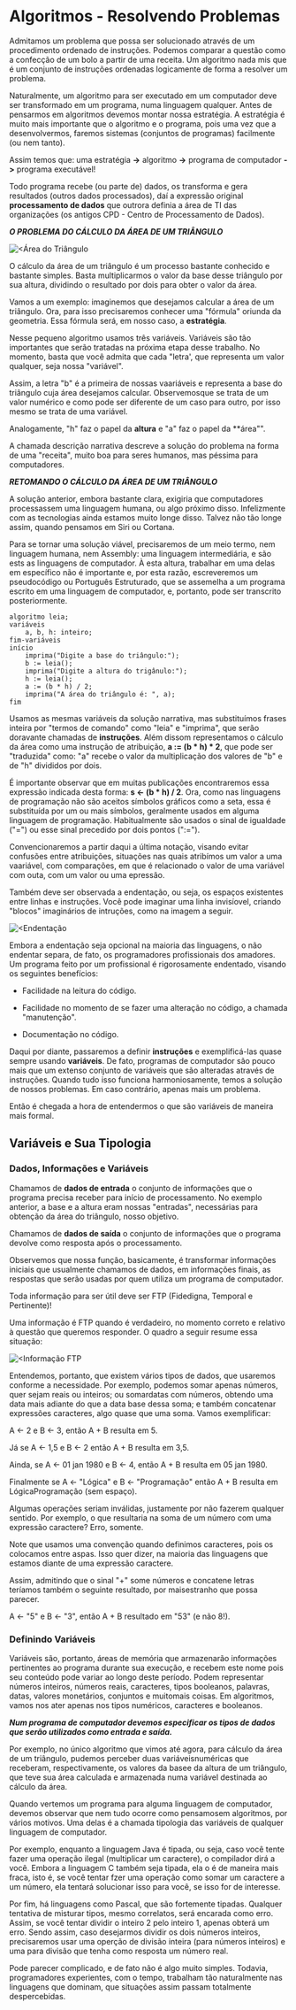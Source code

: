 # Algoritmos - Resolvendo Problemas

Admitamos um problema que possa ser solucionado através de um procedimento ordenado de instruções. Podemos comparar a questão como a confecção de um bolo a partir de uma receita. Um algoritmo nada mis que é um conjunto de instruções ordenadas logicamente de forma a resolver um problema.

Naturalmente, um algoritmo para ser executado em um computador deve ser transformado em um programa, numa linguagem qualquer. Antes de pensarmos em algoritmos devemos montar nossa estratégia. A estratégia é muito mais importante que o algoritmo e o programa, pois uma vez que a desenvolvermos, faremos sistemas (conjuntos de programas) facilmente (ou nem tanto).

Assim temos que: uma estratégia **->** algoritmo **->** programa de computador **->** programa executável!

Todo programa recebe (ou parte de) dados, os transforma e gera resultados (outros dados processados), daí a expressão original **processamento de dados** que outrora definia a área de TI das organizações (os antigos CPD - Centro de Processamento de Dados).

***O PROBLEMA DO CÁLCULO DA ÁREA DE UM TRIÂNGULO***

![<Área do Triângulo](<on-image-algoritimo1.jpg>)

O cálculo da área de um triângulo é um processo bastante conhecido e bastante simples. Basta multiplicarmos o valor da base desse triângulo por sua altura, dividindo o resultado por dois para obter o valor da área.

Vamos a um exemplo: imaginemos que desejamos calcular a área de um triângulo. Ora, para isso precisaremos conhecer uma "fórmula" oriunda da geometria. Essa fórmula será, em nosso caso, a **estratégia**.

Nesse pequeno algoritmo usamos três variáveis. Variáveis são tão importantes que serão tratadas na próxima etapa desse trabalho. No momento, basta que você admita que cada "letra', que representa um valor qualquer, seja nossa "variável".

Assim, a letra "b" é a primeira de nossas vaariáveis e representa a base do triângulo cuja área desejamos calcular. Observemosque se trata de um valor numérico e como pode ser diferente de um caso para outro, por isso mesmo se trata de uma variável.

Analogamente, "h" faz o papel da **altura** e "a" faz o papel da **área"".

A chamada descrição narrativa descreve a solução do problema na forma de uma "receita", muito boa para seres humanos, mas péssima para computadores.

***RETOMANDO O CÁLCULO DA ÁREA DE UM TRIÂNGULO***

A solução anterior, embora bastante clara, exigiria que computadores processassem uma linguagem humana, ou algo próximo disso. Infelizmente com as tecnologias ainda estamos muito longe disso. Talvez não tão longe assim, quando pensamos em Siri ou Cortana.

Para se tornar uma solução viável, precisaremos de um meio termo, nem linguagem humana, nem Assembly: uma linguagem intermediária, e são ests as linguagens de computador. À esta altura, trabalhar em uma delas em específico não é importante e, por esta razão, escreveremos um pseudocódigo ou Português Estruturado, que se assemelha a um programa escrito em uma linguagem de computador, e, portanto, pode ser transcrito posteriormente.

```
algoritmo leia;
variáveis
    a, b, h: inteiro;
fim-variáveis
início
    imprima("Digite a base do triângulo:");
    b := leia();
    imprima("Digite a altura do trigânulo:");
    h := leia();
    a := (b * h) / 2;
    imprima("A área do triângulo é: ", a);
fim
```

Usamos as mesmas variáveis da solução narrativa, mas substituímos frases inteira por "termos de comando" como "leia" e "imprima", que serão doravante chamadas de **instruções**. Além dissom representamos o cálculo da área como uma instrução de atribuição, **a := (b * h) * 2**, que pode ser "traduzida" como: "a" recebe o valor da multiplicação dos valores de "b" e de "h" divididos por dois.

É importante observar que em muitas publicações encontraremos essa expressão indicada desta forma: **s ← (b * h) / 2**. Ora, como nas linguagens de programação não são aceitos símbolos gráficos como a seta, essa é substituída por um ou mais símbolos, geralmente usados em alguma linguagem de programação. Habitualmente são usados o sinal de igualdade ("=") ou esse sinal precedido por dois pontos (":=").

Convencionaremos a partir daqui a última notação, visando evitar confusões entre atribuições, situações nas quais atribímos um valor a uma vaariável, com comparações, em que é relacionado o valor de uma variável com outa, com um valor ou uma epressão.

Também deve ser observada a endentação, ou seja, os espaços existentes entre linhas e instruções. Você pode imaginar uma linha invisíovel, criando "blocos" imaginários de intruções, como na imagem a seguir.

![<Endentação](<./on-image-exemplo-algoritimos.jpg>)

Embora a endentação seja opcional na maioria das linguagens, o não endentar separa, de fato, os programadores profissionais dos amadores. Um programa feito por um profissional é rigorosamente endentado, visando os seguintes benefícios:

* Facilidade na leitura do código.

* Facilidade no momento de se fazer uma alteração no código, a chamada "manutenção".

* Documentação no código.

Daqui por diante, passaremos a definir **instruções** e exemplificá-las quase sempre usando **variáveis**. De fato, programas de computador são pouco mais que um extenso conjunto de variáveis que são alteradas através de instruções. Quando tudo isso funciona harmoniosamente, temos a solução de nossos problemas. Em caso contrário, apenas mais um problema.

Então é chegada a hora de entendermos o que são variáveis de maneira mais formal.

## Variáveis e Sua Tipologia

### Dados, Informações e Variáveis

Chamamos de **dados de entrada** o conjunto de informações que o programa precisa receber para início de processamento. No exemplo anterior, a base e a altura eram nossas "entradas", necessárias para obtenção da área do triângulo, nosso objetivo.

Chamamos de **dados de saída** o conjunto de informações que o programa devolve como resposta após o processamento.

Observemos que nossa função, basicamente, é transformar informações iniciais que usualmente chamamos de dados, em informações finais, as respostas que serão usadas por quem utiliza um programa de computador.

Toda informação para ser útil deve ser FTP (Fidedigna, Temporal e Pertinente)!

Uma informação é FTP quando é verdadeiro, no momento correto e relativo à questão que queremos responder. O quadro a seguir resume essa situação:

![<Informação FTP](<./informacao-ftp.png>)

Entendemos, portanto, que existem vários tipos de dados, que usaremos conforme a necessidade. Por exemplo, podemos somar apenas números, quer sejam reais ou inteiros; ou somardatas com números, obtendo uma data mais adiante do que a data base dessa soma; e também concatenar expressões caracteres, algo quase que uma soma. Vamos exemplificar:

A <- 2 e B <- 3, então A + B resulta em 5.

Já se A <- 1,5 e B <- 2 então A + B resulta em 3,5.

Ainda, se A <- 01 jan 1980 e B <- 4, então A + B resulta em 05 jan 1980.

Finalmente se A <- "Lógica" e B <- "Programação" então A + B resulta em LógicaProgramação (sem espaço).

Algumas operações seriam inválidas, justamente por não fazerem qualquer sentido. Por exemplo, o que resultaria na soma de um número com uma expressão caractere? Erro, somente.

Note que usamos uma convenção quando definimos caracteres, pois os colocamos entre aspas. Isso quer dizer, na maioria das linguagens que estamos diante de uma expressão caractere.

Assim, admitindo que o sinal "+" some números e concatene letras teríamos também o seguinte resultado, por maisestranho que possa parecer.

A <- "5" e B <- "3", então A + B resultado em "53" (e não 8!).

### Definindo Variáveis

Variáveis são, portanto, áreas de memória que armazenarão informações pertinentes ao programa durante sua execução, e recebem este nome pois seu conteúdo pode variar ao longo deste período. Podem representar números inteiros, números reais, caracteres, tipos booleanos, palavras, datas, valores monetários, conjuntos e muitomais coisas. Em algoritmos, vamos nos ater apenas nos tipos numéricos, caracteres e booleanos.

***Num programa de computador devemos especificar os tipos de dados que serão utilizados como entrada e saída.***

Por exemplo, no único algoritmo que vimos até agora, para cálculo da área de um triângulo, pudemos perceber duas variáveisnuméricas que receberam, respectivamente, os valores da basee da altura de um triângulo, que teve sua área calculada e armazenada numa variável destinada ao cálculo da área.

Quando vertemos um programa para alguma linguagem de computador, devemos observar que nem tudo ocorre como pensamosem algoritmos, por vários motivos. Uma delas é a chamada tipologia das variáveis de qualquer linguagem de computador.

Por exemplo, enquanto a linguagem Java é tipada, ou seja, caso você tente fazer uma operação ilegal (multiplicar um caractere), o compilador dirá a você. Embora a linguagem C também seja tipada, ela o é de maneira mais fraca, isto é, se você tentar fzer uma operação como somar um caractere a um número, ela tentará solucionar isso para você, se isso for de interesse.

Por fim, há linguagens como Pascal, que são fortemente tipadas. Qualquer tentativa de misturar tipos, mesmo correlatos, será encarada como erro. Assim, se você tentar dividir o inteiro 2 pelo inteiro 1, apenas obterá um erro. Sendo assim, caso desejarmos dividir os dois números inteiros, precisaremos usar uma operção de divisão inteira (para números inteiros) e uma para divisão que tenha como resposta um número real.

Pode parecer complicado, e de fato não é algo muito simples. Todavia, programadores experientes, com o tempo, trabalham tão naturalmente nas linguagens que dominam, que situações assim passam totalmente despercebidas.